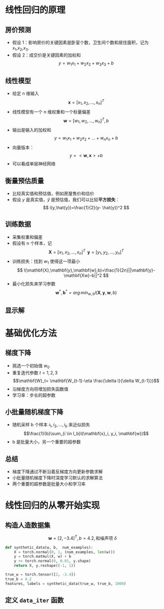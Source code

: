 # 线性回归的原理
## 房价预测

- 假设 1：影响房价的关键因素是卧室个数，卫生间个数和居住面积，记为 $x_1$,$x_2$,$x_3$.
- 假设 2：成交价是关键因素的加权和
$$
y=w_1x_1+w_2x_2+w_3x_3+b
$$
## 线性模型
- 给定 n 维输入$$\mathbf{x}=[x_1,x_2,…,x_n]^T$$
- 线性模型有一个 n 维权重和一个标量偏差$$\mathbf{w}=[w_1,w_2,…,w_n]^T,\,b$$
- 输出是输入的加权和$$y=w_1x_1+w_2x_2+…+w_nx_n+b$$
- 向量版本：$$y=<\mathbf{w},\mathbf{x}>+b$$
- 可以看成单层神经网络
## 衡量预估质量
- 比较真实值和预估值，例如房屋售价和估价
- 假设 $y$ 是真实值，$\hat{y}$ 是预估值，我们可以比较**平方损失**：
$$
l(y,\hat{y})=\frac{1}{2}(y- \hat{y})^2
$$

## 训练数据
- 采集权重和偏差
- 假设有 n 个样本，记$$\mathbf{X}=[x_1,x_2,…,x_n]^T \,\,\,\mathbf{y}=[y_1,y_2,…,y_n]^T$$
- 训练损失：找到 $w_1$ 使得这一项最小
$$
l(\mathbf{X},\mathbf{y},\mathbf{w},b)=\frac{1}{2n}||\mathbf{y}-\mathbf{Xw}-b||^2
$$
- 最小化损失来学习参数
$$\mathbf{w}^*,\mathbf{b}^*=arg\, {min}_{w,b}l(\mathbf{X},\mathbf{y},\mathbf{w},b)$$
## 显示解


# 基础优化方法 
## 梯度下降 
- 挑选一个初始值 $w_0$
- 重复迭代参数 $t=1,2,3$
$$\mathbf{W}_t= \mathbf{W_{t-1}-\eta \frac{\delta l}{\delta W_{t-1}}}$$
- 沿梯度方向将增加损失函数值
- 学习率：步长的超参数
## 小批量随机梯度下降
- 随机采样 b 个样本 $i_1, i_2,…,i_b$ 来近似损失 
$$\frac{1}{b}\sum_{i \in I_b}l(\mathbf{x}_i, y_i, \mathbf{w})$$
- b 是批量大小，另一个重要的超参数
## 总结
- 梯度下降通过不断沿着反梯度方向更新参数求解
- 小批量随机梯度下降时深度学习默认的求解算法
- 两个重要的超参数是批量大小和学习率
# 线性回归的从零开始实现

## 构造人造数据集
$$
\mathbf{w}=[2,-3.4]^T,\,b=4.2,\,\text{和噪声项 } \delta
$$

```python
def synthetic_data(w, b,  num_examples):
	X = torch.normal(0, 1, (num_examples, len(w)))
	y = torch.matmul(X, w) + b
	y += torch.normal(0, 0.01, y.shape)
	return X, y.reshape((-1, 1))

true_w = torch.tensor([2, -3.4])
true_b = 4.2
features, labels = synthetic_data(true_w, true_b, 1000)
```

## 定义 `data_iter` 函数
```python

```